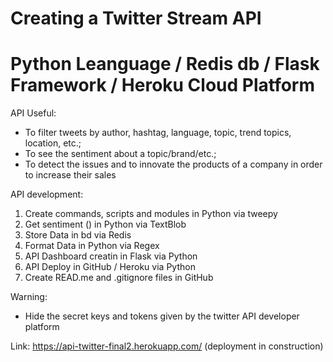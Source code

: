 # Creating a Twitter Stream API 
# Python Leanguage / Redis db / Flask Framework / Heroku Cloud Platform

API Useful:
- To filter tweets by author, hashtag, language, topic, trend topics, location, etc.;
- To see the sentiment about a topic/brand/etc.;
- To detect the issues and to innovate the products of a company in order to increase their sales 

API development:
1. Create commands, scripts and modules in Python via tweepy
2. Get sentiment () in Python via TextBlob
3. Store Data in bd via Redis
4. Format Data in Python via Regex
5. API Dashboard creatin in Flask via Python
6. API Deploy in GitHub / Heroku via Python
7. Create READ.me and .gitignore files in GitHub

Warning:
- Hide the secret keys and tokens given by the twitter API developer platform

Link:
https://api-twitter-final2.herokuapp.com/ (deployment in construction)
